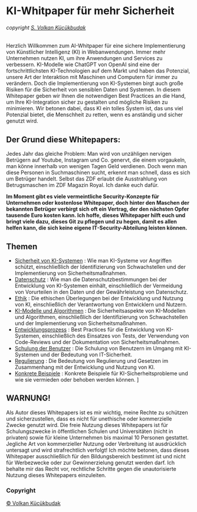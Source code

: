 # KI-Whitpaper für mehr Sicherheit
###### copyright [S. Volkan Kücükbudak](https://github.com/volkansah)

Herzlich Willkommen zum AI-Whitpaper für eine sichere Implementierung von Künstlicher Intelligenz (KI) in Webanwendungen. Immer mehr Unternehmen nutzen KI, um ihre Anwendungen und Services zu verbessern. KI-Modelle wie ChatGPT von OpenAI sind eine der fortschrittlichsten KI-Technologien auf dem Markt und haben das Potenzial, unsere Art der Interaktion mit Maschinen und Computern für immer zu verändern. Doch die Implementierung von KI-Systemen birgt auch große Risiken für die Sicherheit von sensiblen Daten und Systemen. In diesem Whitepaper geben wir Ihnen die notwendigen Best Practices an die Hand, um Ihre KI-Integration sicher zu gestalten und mögliche Risiken zu minimieren. Wir betonen dabei, dass KI ein tolles System ist, das uns viel Potenzial bietet, die Menschheit zu retten, wenn es anständig und sicher genutzt wird.



## Der Grund diese Whitepapers: 
Jedes Jahr das gleiche Problem: Man wird von unzähligen nervigen Betrügern auf Youtube, Instagram und Co. genervt, die einem vorgaukeln, man könne innerhalb von wenigen Tagen Geld verdienen. Doch wenn man diese Personen in Suchmaschinen sucht, erkennt man schnell, dass es sich um Betrüger handelt. Selbst das ZDF erlaubt die Ausstrahlung von Betrugsmaschen im ZDF Magazin Royal. Ich danke euch dafür. 

**Im Moment gibt es viele vermeintliche Security-Konzepte für Unternehmen oder kostenlose Whitepaper, doch hinter den Maschen der bekannten Betrüger verbirgt sich oft ein Vertrag, der den nächsten Opfer tausende Euro kosten kann. Ich hoffe, dieses Whitepaper hilft euch und bringt viele dazu, dieses Git zu pflegen und zu hegen, damit es allen helfen kann, die sich keine eigene IT-Security-Abteilung leisten können.**





## Themen

- [Sicherheit von KI-Systemen](Sicherheit-von-KI-Systemen.md) : Wie man KI-Systeme vor Angriffen schützt, einschließlich der Identifizierung von Schwachstellen und der Implementierung von Sicherheitsmaßnahmen. 
- [Datenschutz](Datenschutz.md) : Wie man die Datenschutzbestimmungen bei der Entwicklung von KI-Systemen einhält, einschließlich der Vermeidung von Vorurteilen in den Daten und der Gewährleistung von Datenschutz.
- [Ethik](Ethik.md) : Die ethischen Überlegungen bei der Entwicklung und Nutzung von KI, einschließlich der Verantwortung von Entwicklern und Nutzern.
- [KI-Modelle und Algorithmen](KI-Modelle-und-Algorithmen.md) : Die Sicherheitsaspekte von KI-Modellen und Algorithmen, einschließlich der Identifizierung von Schwachstellen und der Implementierung von Sicherheitsmaßnahmen.
- [Entwicklungsprozess](Entwicklungsprozess.md) : Best Practices für die Entwicklung von KI-Systemen, einschließlich des Einsatzes von Tests, der Verwendung von Code-Reviews und der Dokumentation von Sicherheitsmaßnahmen.
- [Schulung der Benutzer](Schulung.md) : Die Schulung von Benutzern im Umgang mit KI-Systemen und der Bedeutung von IT-Sicherheit.
- [Regulierung](Regulierung.md) : Die Bedeutung von Regulierung und Gesetzen im Zusammenhang mit der Entwicklung und Nutzung von KI.
- [Konkrete Beispiele](Beispiele.md) : Konkrete Beispiele für KI-Sicherheitsprobleme und wie sie vermieden oder behoben werden können. ]


## WARNUNG!
Als Autor dieses Whitepapers ist es mir wichtig, meine Rechte zu schützen und sicherzustellen, dass es nicht für unethische oder kommerzielle Zwecke genutzt wird. Die freie Nutzung dieses Whitepapers ist für Schulungszwecke in öffentlichen Schulen und Universitäten (nicht in privaten) sowie für kleine Unternehmen bis maximal 10 Personen gestattet. Jegliche Art von kommerzieller Nutzung oder Verbreitung ist ausdrücklich untersagt und wird strafrechtlich verfolgt! Ich möchte betonen, dass dieses Whitepaper ausschließlich für den Bildungsbereich bestimmt ist und nicht für Werbezwecke oder zur Gewinnerzielung genutzt werden darf. Ich behalte mir das Recht vor, rechtliche Schritte gegen die unautorisierte Nutzung dieses Whitepapers einzuleiten.
### Copyright 
[© Volkan Kücükbudak](https://github.com/volkansah)
